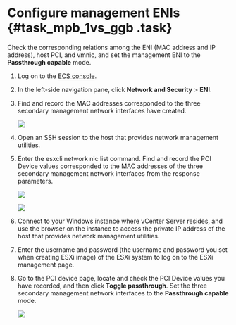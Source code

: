 # Configure management ENIs {#task_mpb_1vs_ggb .task}

Check the corresponding relations among the ENI \(MAC address and IP address\), host PCI, and vmnic, and set the management ENI to the **Passthrough capable** mode.

1.  Log on to the [ECS console](https://ecs.console.aliyun.com/#/home). 
2.  In the left-side navigation pane, click **Network and Security** \> **ENI**. 
3.  Find and record the MAC addresses corresponded to the three secondary management network interfaces have created. 

    ![](http://static-aliyun-doc.oss-cn-hangzhou.aliyuncs.com/assets/img/83721/154705640535525_en-US.png)

4.  Open an SSH session to the host that provides network management utilities. 
5.  Enter the esxcli network nic list command. Find and record the PCI Device values corresponded to the MAC addresses of the three secondary management network interfaces from the response parameters. 

    ![](http://static-aliyun-doc.oss-cn-hangzhou.aliyuncs.com/assets/img/83721/154705640535517_en-US.png)

    ![](http://static-aliyun-doc.oss-cn-hangzhou.aliyuncs.com/assets/img/83721/154705640635518_en-US.png)

6.  Connect to your Windows instance where vCenter Server resides, and use the browser on the instance to access the private IP address of the host that provides network management utilities. 
7.  Enter the username and password \(the username and password you set when creating ESXi image\) of the ESXi system to log on to the ESXi management page. 
8.  Go to the PCI device page, locate and check the PCI Device values you have recorded, and then click **Toggle passthrough**. Set the three secondary management network interfaces to the **Passthrough capable** mode. 

    ![](http://static-aliyun-doc.oss-cn-hangzhou.aliyuncs.com/assets/img/83721/154705640635558_en-US.png)


